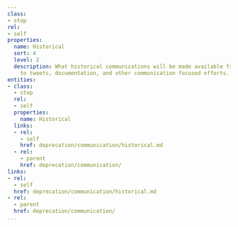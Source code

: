 ```yaml
---
class:
- stop
rel:
- self
properties:
  name: Historical
  sort: 4
  level: 2
  description: What historical communications will be made available from blog posts,
    to tweets, documentation, and other communication focused efforts.
entities:
- class:
  - stop
  rel:
  - self
  properties:
    name: Historical
  links:
  - rel:
    - self
    href: deprecation/communication/historical.md
  - rel:
    - parent
    href: deprecation/communication/
links:
- rel:
  - self
  href: deprecation/communication/historical.md
- rel:
  - parent
  href: deprecation/communication/
...
```

